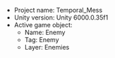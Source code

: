 <!-- UNITY CODE ASSIST INSTRUCTIONS START -->
- Project name: Temporal_Mess
- Unity version: Unity 6000.0.35f1
- Active game object:
  - Name: Enemy
  - Tag: Enemy
  - Layer: Enemies
<!-- UNITY CODE ASSIST INSTRUCTIONS END -->